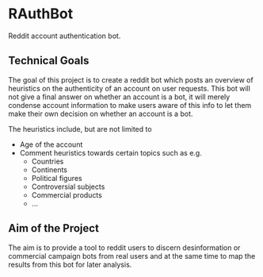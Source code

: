 # RAuthBot
Reddit account authentication bot.

## Technical Goals
The goal of this project is to create a reddit bot which posts an overview of heuristics on the authenticity of an account on user requests. This bot will not give a final answer on whether an account is a bot, it will merely condense account information to make users aware of this info to let them make their own decision on whether an account is a bot. 

The heuristics include, but are not limited to 
- Age of the account
- Comment heuristics towards certain topics such as e.g. 
  - Countries
  - Continents
  - Political figures
  - Controversial subjects
  - Commercial products 
  - ...

## Aim of the Project
The aim is to provide a tool to reddit users to discern desinformation or commercial campaign bots from real users and at the same time to map the results from this bot for later analysis.
